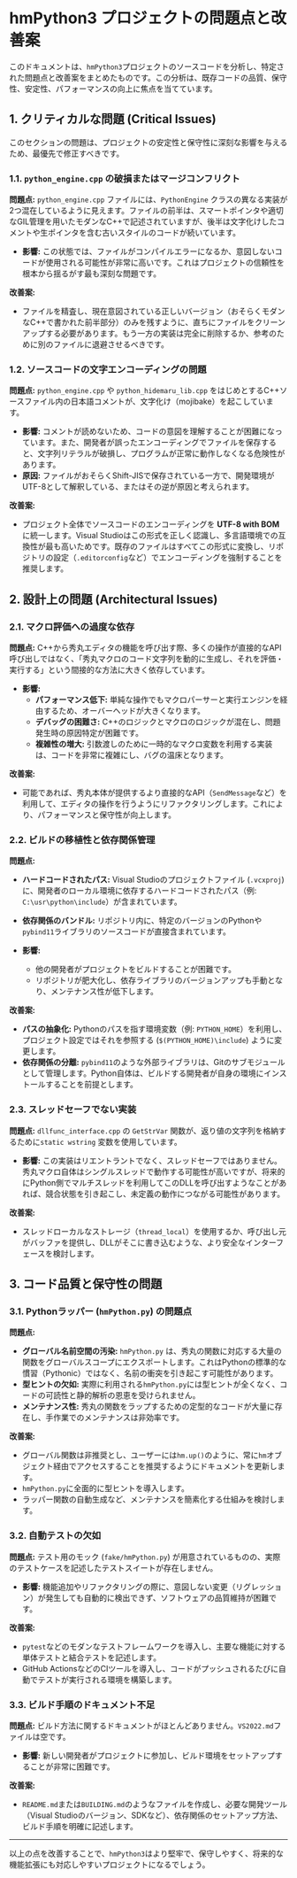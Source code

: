 # hmPython3 プロジェクトの問題点と改善案

このドキュメントは、`hmPython3`プロジェクトのソースコードを分析し、特定された問題点と改善案をまとめたものです。この分析は、既存コードの品質、保守性、安定性、パフォーマンスの向上に焦点を当てています。

## 1. クリティカルな問題 (Critical Issues)

このセクションの問題は、プロジェクトの安定性と保守性に深刻な影響を与えるため、最優先で修正すべきです。

### 1.1. `python_engine.cpp` の破損またはマージコンフリクト

**問題点:**
`python_engine.cpp` ファイルには、`PythonEngine` クラスの異なる実装が2つ混在しているように見えます。ファイルの前半は、スマートポインタや適切なGIL管理を用いたモダンなC++で記述されていますが、後半は文字化けしたコメントや生ポインタを含む古いスタイルのコードが続いています。

- **影響:** この状態では、ファイルがコンパイルエラーになるか、意図しないコードが使用される可能性が非常に高いです。これはプロジェクトの信頼性を根本から揺るがす最も深刻な問題です。

**改善案:**
- ファイルを精査し、現在意図されている正しいバージョン（おそらくモダンなC++で書かれた前半部分）のみを残すように、直ちにファイルをクリーンアップする必要があります。もう一方の実装は完全に削除するか、参考のために別のファイルに退避させるべきです。

### 1.2. ソースコードの文字エンコーディングの問題

**問題点:**
`python_engine.cpp` や `python_hidemaru_lib.cpp` をはじめとするC++ソースファイル内の日本語コメントが、文字化け（mojibake）を起こしています。

- **影響:** コメントが読めないため、コードの意図を理解することが困難になっています。また、開発者が誤ったエンコーディングでファイルを保存すると、文字列リテラルが破損し、プログラムが正常に動作しなくなる危険性があります。
- **原因:** ファイルがおそらくShift-JISで保存されている一方で、開発環境がUTF-8として解釈している、またはその逆が原因と考えられます。

**改善案:**
- プロジェクト全体でソースコードのエンコーディングを **UTF-8 with BOM** に統一します。Visual Studioはこの形式を正しく認識し、多言語環境での互換性が最も高いためです。既存のファイルはすべてこの形式に変換し、リポジトリの設定（`.editorconfig`など）でエンコーディングを強制することを推奨します。

## 2. 設計上の問題 (Architectural Issues)

### 2.1. マクロ評価への過度な依存

**問題点:**
C++から秀丸エディタの機能を呼び出す際、多くの操作が直接的なAPI呼び出しではなく、「秀丸マクロのコード文字列を動的に生成し、それを評価・実行する」という間接的な方法に大きく依存しています。

- **影響:**
  - **パフォーマンス低下:** 単純な操作でもマクロパーサーと実行エンジンを経由するため、オーバーヘッドが大きくなります。
  - **デバッグの困難さ:** C++のロジックとマクロのロジックが混在し、問題発生時の原因特定が困難です。
  - **複雑性の増大:** 引数渡しのために一時的なマクロ変数を利用する実装は、コードを非常に複雑にし、バグの温床となります。

**改善案:**
- 可能であれば、秀丸本体が提供するより直接的なAPI（`SendMessage`など）を利用して、エディタの操作を行うようにリファクタリングします。これにより、パフォーマンスと保守性が向上します。

### 2.2. ビルドの移植性と依存関係管理

**問題点:**
- **ハードコードされたパス:** Visual Studioのプロジェクトファイル (`.vcxproj`) に、開発者のローカル環境に依存するハードコードされたパス（例: `C:\usr\python\include`）が含まれています。
- **依存関係のバンドル:** リポジトリ内に、特定のバージョンのPythonや`pybind11`ライブラリのソースコードが直接含まれています。

- **影響:**
  - 他の開発者がプロジェクトをビルドすることが困難です。
  - リポジトリが肥大化し、依存ライブラリのバージョンアップも手動となり、メンテナンス性が低下します。

**改善案:**
- **パスの抽象化:** Pythonのパスを指す環境変数（例: `PYTHON_HOME`）を利用し、プロジェクト設定ではそれを参照する (`$(PYTHON_HOME)\include`) ように変更します。
- **依存関係の分離:** `pybind11`のような外部ライブラリは、Gitのサブモジュールとして管理します。Python自体は、ビルドする開発者が自身の環境にインストールすることを前提とします。

### 2.3. スレッドセーフでない実装

**問題点:**
`dllfunc_interface.cpp` の `GetStrVar` 関数が、返り値の文字列を格納するために`static wstring` 変数を使用しています。

- **影響:** この実装はリエントラントでなく、スレッドセーフではありません。秀丸マクロ自体はシングルスレッドで動作する可能性が高いですが、将来的にPython側でマルチスレッドを利用してこのDLLを呼び出すようなことがあれば、競合状態を引き起こし、未定義の動作につながる可能性があります。

**改善案:**
- スレッドローカルなストレージ（`thread_local`）を使用するか、呼び出し元がバッファを提供し、DLLがそこに書き込むような、より安全なインターフェースを検討します。

## 3. コード品質と保守性の問題

### 3.1. Pythonラッパー (`hmPython.py`) の問題点

**問題点:**
- **グローバル名前空間の汚染:** `hmPython.py` は、秀丸の関数に対応する大量の関数をグローバルスコープにエクスポートします。これはPythonの標準的な慣習（Pythonic）ではなく、名前の衝突を引き起こす可能性があります。
- **型ヒントの欠如:** 実際に利用される`hmPython.py`には型ヒントが全くなく、コードの可読性と静的解析の恩恵を受けられません。
- **メンテナンス性:** 秀丸の関数をラップするための定型的なコードが大量に存在し、手作業でのメンテナンスは非効率です。

**改善案:**
- グローバル関数は非推奨とし、ユーザーには`hm.up()`のように、常に`hm`オブジェクト経由でアクセスすることを推奨するようにドキュメントを更新します。
- `hmPython.py`に全面的に型ヒントを導入します。
- ラッパー関数の自動生成など、メンテナンスを簡素化する仕組みを検討します。

### 3.2. 自動テストの欠如

**問題点:**
テスト用のモック (`fake/hmPython.py`) が用意されているものの、実際のテストケースを記述したテストスイートが存在しません。

- **影響:** 機能追加やリファクタリングの際に、意図しない変更（リグレッション）が発生しても自動的に検出できず、ソフトウェアの品質維持が困難です。

**改善案:**
- `pytest`などのモダンなテストフレームワークを導入し、主要な機能に対する単体テストと結合テストを記述します。
- GitHub ActionsなどのCIツールを導入し、コードがプッシュされるたびに自動でテストが実行される環境を構築します。

### 3.3. ビルド手順のドキュメント不足

**問題点:**
ビルド方法に関するドキュメントがほとんどありません。`VS2022.md`ファイルは空です。

- **影響:** 新しい開発者がプロジェクトに参加し、ビルド環境をセットアップすることが非常に困難です。

**改善案:**
- `README.md`または`BUILDING.md`のようなファイルを作成し、必要な開発ツール（Visual Studioのバージョン、SDKなど）、依存関係のセットアップ方法、ビルド手順を明確に記述します。

---

以上の点を改善することで、`hmPython3`はより堅牢で、保守しやすく、将来的な機能拡張にも対応しやすいプロジェクトになるでしょう。
